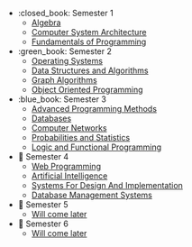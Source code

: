 <ul>
    <li>:closed_book: Semester 1
        <ul>
            <li>
                <a href="https://github.com/HudemaDana/Algebra">
                    Algebra
                </a>
            </li>
            <li>
                <a href="https://github.com/HudemaDana/Computer-System-Architecture">
                    Computer System Architecture
                </a>
            </li>
            <li>
                <a href="https://github.com/HudemaDana/Fundamentals-of-Programming">
                    Fundamentals of Programming
                </a>
            </li>
        </ul>
    </li>
    <li>:green_book: Semester 2
        <ul>
            <li>
                <a href="https://github.com/HudemaDana/Operating-Systems">
                    Operating Systems
                </a>
            </li>
        </ul>
        <ul>
            <li>
                <a href="https://github.com/HudemaDana/Data-Structures-and-Algorithms">
                    Data Structures and Algorithms
                </a>
            </li>
        </ul>
        <ul>
            <li>
                <a href="https://github.com/HudemaDana/Graph-Algorithms">
                    Graph Algorithms
                </a>
            </li>
        </ul>
        <ul>
            <li>
                <a href="https://github.com/HudemaDana/Object-Oriented-Programming">
                    Object Oriented Programming
                </a>
            </li>
        </ul>
    </li>
    <li>:blue_book: Semester 3
        <ul>
            <li>
                <a href="https://github.com/HudemaDana/Advanced-Programming-Methods">
                    Advanced Programming Methods
                </a>
            </li>
            <li>
                <a href="https://github.com/HudemaDana/Databases">
                    Databases
                </a>
            </li>
            <li>
                <a href="https://github.com/HudemaDana/Computer-Networks">
                    Computer Networks
                </a>
            </li>
            <li>
                <a href="https://github.com/HudemaDana/Probabilities-and-Statistics">
                    Probabilities and Statistics
                </a>
            </li>
            <li>
                <a href="https://github.com/HudemaDana/Logic-and-Functional-Programming">
                   Logic and Functional Programming
                </a>
            </li>
        </ul>
    </li>
    <li> 📔 Semester 4
        <ul> 
            <li>
                <a href="https://github.com/HudemaDana/WebProgramming">
                    Web Programming 
                </a>
            </li>
            <li>
                <a href="https://github.com/HudemaDana/ArtificialIntelligence">
                    Artificial Intelligence
                </a>
            </li>
            <li>
                <a href="https://github.com/HudemaDana/Systems-For-Design-And-Implementation">
                    Systems For Design And Implementation
                </a>
            </li>
            <li>
                <a href="https://github.com/HudemaDana/Database-Management-Systems">
                    Database Management Systems
                </a>
            </li>
        </ul>
    </li>
    <li> 📙 Semester 5
        <ul> 
            <li>
                <a href="">
                    Will come later
                </a>
            </li>
        </ul>
    </li>
     <li> 📙 Semester 6
        <ul> 
            <li>
                <a href="">
                    Will come later
                </a>
            </li>
        </ul>
    </li>
</ul>
